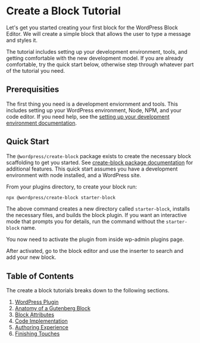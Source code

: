 # Create a Block Tutorial

Let's get you started creating your first block for the WordPress Block Editor. We will create a simple block that allows the user to type a message and styles it.

The tutorial includes setting up your development environment, tools, and getting comfortable with the new development model. If you are already comfortable, try the quick start below, otherwise step through whatever part of the tutorial you need.

## Prerequisities

The first thing you need is a development enviornment and tools. This includes setting up your WordPress environment, Node, NPM, and your code editor. If you need help, see the [setting up your development environment documentation](/docs/designers-developers/developers/tutorials/devenv/readme.md).

## Quick Start

The `@wordpress/create-block` package exists to create the necessary block scaffolding to get you started. See [create-block package documentation](https://www.npmjs.com/package/@wordpress/create-block) for additional features. This quick start assumes you have a development environment with node installed, and a WordPress site.

From your plugins directory, to create your block run:

```sh
npx @wordpress/create-block starter-block
```

The above command creates a new directory called `starter-block`, installs the necessary files, and builds the block plugin. If you want an interactive mode that prompts you for details, run the command without the `starter-block` name.

You now need to activate the plugin from inside wp-admin plugins page.

After activated, go to the block editor and use the inserter to search and add your new block.

## Table of Contents

The create a block tutorials breaks down to the following sections.

1. [WordPress Plugin](/docs/designers-developers/developers/tutorials/create-block/wp-plugin.md)
2. [Anatomy of a Gutenberg Block ](/docs/designers-developers/developers/tutorials/create-block/block-anatomy.md)
3. [Block Attributes](/docs/designers-developers/developers/tutorials/create-block/block-attributes.md)
4. [Code Implementation](/docs/designers-developers/developers/tutorials/create-block/block-code.md)
5. [Authoring Experience](/docs/designers-developers/developers/tutorials/create-block/author-experience.md)
6. [Finishing Touches](/docs/designers-developers/developers/tutorials/create-block/finishing.md)
